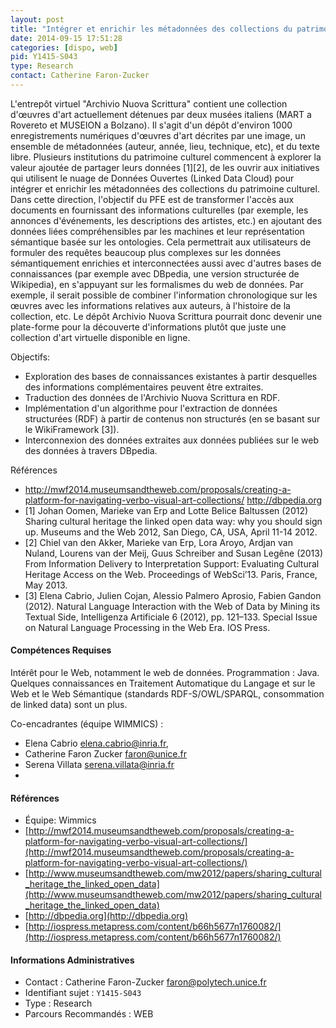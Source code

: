 ```yaml
---
layout: post
title: "Intégrer et enrichir les métadonnées des collections du patrimoine culturel grâce au web de données."
date: 2014-09-15 17:51:28
categories: [dispo, web]
pid: Y1415-S043
type: Research
contact: Catherine Faron-Zucker
---
```

       
L'entrepôt virtuel "Archivio Nuova Scrittura" contient une collection d'œuvres d'art actuellement détenues par deux musées italiens (MART a Rovereto et MUSEION a Bolzano). Il s'agit d'un dépôt d'environ 1000 enregistrements numériques d'œuvres d'art décrites par une image, un ensemble de métadonnées (auteur, année, lieu, technique, etc), et du texte libre.
Plusieurs institutions du patrimoine culturel commencent à explorer la valeur ajoutée de partager leurs données [1][2], de les ouvrir aux initiatives qui utilisent le nuage de Données Ouvertes (Linked Data Cloud) pour intégrer et enrichir les métadonnées des collections du patrimoine culturel. Dans cette direction, l'objectif du PFE est de transformer l'accès aux documents en
fournissant des informations culturelles (par exemple, les annonces d'événements, les descriptions des artistes, etc.) en ajoutant des données liées compréhensibles par les machines et leur représentation sémantique basée sur les ontologies.
Cela permettrait aux utilisateurs de formuler des requêtes beaucoup plus complexes sur les données sémantiquement enrichies et interconnectées aussi avec d'autres bases de connaissances (par exemple avec DBpedia, une version structurée de Wikipedia), en s'appuyant sur les formalismes du web de données. Par exemple, il serait possible de combiner l'information
chronologique sur les œuvres avec les informations relatives aux auteurs, à l'histoire de la collection, etc. Le dépôt Archivio Nuova Scrittura pourrait donc devenir une plate-forme pour la découverte d'informations plutôt que juste une collection d'art virtuelle disponible en ligne.
 
Objectifs:

- Exploration des bases de connaissances existantes à partir desquelles des
informations complémentaires peuvent être extraites.
- Traduction des données de l'Archivio Nuova Scrittura en RDF.
- Implémentation d'un algorithme pour l'extraction de données structurées
(RDF) à partir de contenus non structurés (en se basant sur le WikiFramework [3]).
- Interconnexion des données extraites aux données publiées sur le web des données à travers DBpedia.
 
Références

  - http://mwf2014.museumsandtheweb.com/proposals/creating-a-platform-for-navigating-verbo-visual-art-collections/
http://dbpedia.org
  - [1] Johan Oomen, Marieke van Erp and Lotte Belice Baltussen (2012) Sharing cultural heritage the linked open data way: why you should sign up. Museums and the Web 2012, San Diego, CA, USA, April 11-14 2012.
  - [2] Chiel van den Akker, Marieke van Erp, Lora Aroyo, Ardjan van Nuland, Lourens van der Meij, Guus Schreiber and Susan Legêne (2013) From Information Delivery to Interpretation Support: Evaluating Cultural Heritage Access on the Web.
Proceedings of WebSci’13. Paris, France, May 2013.
  - [3] Elena Cabrio, Julien Cojan, Alessio Palmero Aprosio, Fabien Gandon (2012). Natural Language Interaction with the Web of Data by Mining its Textual Side, Intelligenza Artificiale 6 (2012), pp. 121–133. Special Issue on Natural Language Processing in the Web Era. IOS Press.

#### Compétences Requises
Intérêt pour le Web, notamment le web de données.
Programmation : Java. Quelques connaissances en Traitement Automatique du Langage et sur le Web et le Web Sémantique (standards RDF-S/OWL/SPARQL, consommation de linked data) sont un plus.

Co-encadrantes (équipe WIMMICS) :

  * Elena Cabrio elena.cabrio@inria.fr,
  * Catherine Faron Zucker faron@unice.fr
  * Serena Villata serena.villata@inria.fr
  * 
#### Références

  * Équipe: Wimmics
  * [http://mwf2014.museumsandtheweb.com/proposals/creating-a-platform-for-navigating-verbo-visual-art-collections/](http://mwf2014.museumsandtheweb.com/proposals/creating-a-platform-for-navigating-verbo-visual-art-collections/)
  * [http://www.museumsandtheweb.com/mw2012/papers/sharing_cultural_heritage_the_linked_open_data](http://www.museumsandtheweb.com/mw2012/papers/sharing_cultural_heritage_the_linked_open_data)
  * [http://dbpedia.org](http://dbpedia.org)
  * [http://iospress.metapress.com/content/b66h5677n1760082/](http://iospress.metapress.com/content/b66h5677n1760082/)

#### Informations Administratives
  * Contact : Catherine Faron-Zucker <faron@polytech.unice.fr>
  * Identifiant sujet : `Y1415-S043`
  * Type : Research
  * Parcours Recommandés : WEB
     
